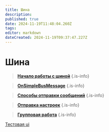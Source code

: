 ```yaml
---
title: Шина
description: 
published: true
date: 2024-11-19T11:48:04.260Z
tags: 
editor: markdown
dateCreated: 2024-11-19T09:37:47.227Z
---
```


# Шина


> **[Начало работы с шиной](/Documentation/Shina/StartShina)**
{.is-info}


> **[OnSimpleBusMessage](/Documentation/Shina/OnSimpleBusMessage)**
{.is-info}

> **[Способы отправки сообщений](/Documentation/Shina/MethodsOfSending)**
{.is-info}

> **[Отправка настроек](/Documentation/Shina/SendSettings)**
{.is-info}

> **[Групповая работа](/Documentation/Shina/GroupWork)**
{.is-info}

[Тестовая ui](https://drive.google.com/file/d/1G3MaVka4Vpfh4y_oDBmllEbvca-uGJIb/view?usp=sharing)
